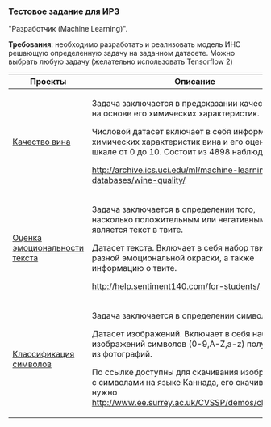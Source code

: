 ### Тестовое задание для ИРЗ

"Разработчик (Machine Learning)".

**Требования**: необходимо разработать и реализовать модель ИНС решающую определенную задачу на заданном датасете. Можно выбрать любую задачу (желательно использовать Tensorflow 2)


<table width="100%" valign="top">
<thead>

<tr>
<th width="25%">Проекты</th>
<th>Описание</th>
</tr>

</thead>
<tbody>
<tr>
<td>

[Качество вина](./Wine_quality)

</td>
<td>

Задача заключается в предсказании качества вина на основе его химических характеристик.

Числовой датасет включает в себя информацию о химических характеристик вина и его оценку по шкале от 0 до 10. Состоит из 4898 наблюдений.

http://archive.ics.uci.edu/ml/machine-learning-databases/wine-quality/

</td>
</tr>

<tr>
<td>

[Оценка эмоциональности текста](./Tweet_sentiments)

</td>
<td>

Задача заключается в определении того, насколько положительным или негативным является текст в твите.

Датасет текста. Включает в себя набор твитов разной эмоциональной окраски, а также информацию о твите.

http://help.sentiment140.com/for-students/

</td>
</tr>

<tr>
<td>

[Классификация символов](./Image_classificate)

</td>
<td>

Задача заключается в определении символа.

Датасет изображений. Включает в себя набор изображений символов (0-9,A-Z,a-z) полученных из фотографий.

По ссылке доступны для скачивания изображения с символами на языке Каннада, его скачивать не нужно
http://www.ee.surrey.ac.uk/CVSSP/demos/chars74k/,

</td>
</tr>

</tbody>
</table>
